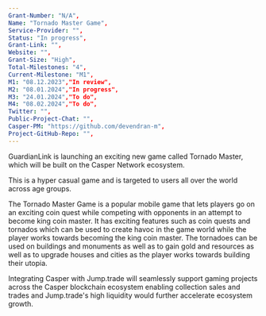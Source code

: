 ```yaml
---
Grant-Number: "N/A",
Name: "Tornado Master Game",
Service-Provider: "",
Status: "In progress",
Grant-Link: "",
Website: "",
Grant-Size: "High",
Total-Milestones: "4",
Current-Milestone: "M1",
M1: "08.12.2023","In review",
M2: "08.01.2024","In progress",
M3: "24.01.2024","To do",
M4: "08.02.2024","To do",
Twitter: "",
Public-Project-Chat: "",
Casper-PM: "https://github.com/devendran-m",
Project-GitHub-Repo: "",
---
```

<!--lang:en--> 
GuardianLink is launching an exciting new game called Tornado Master, which will be built on the Casper Network ecosystem. 

This is a hyper casual game and is targeted to users all over the world across age groups. 

The Tornado Master Game is a popular mobile game that lets players go on an exciting coin quest while competing with opponents in an attempt to become king coin master. It has exciting features such as coin quests and tornados which can be used to create havoc in the game world while the player works towards becoming the king coin master. 
The tornadoes can be used on buildings and monuments as well as to gain gold and resources as well as to upgrade houses and cities as the player works towards building their utopia.

Integrating Casper with Jump.trade will seamlessly support gaming projects across the Casper blockchain ecosystem enabling collection sales and trades and Jump.trade's high liquidity would further accelerate ecosystem growth.
<!--lang:es--] 
<!--lang:de--] 
<!--lang:fr--] 
<!--lang:pl--] 
<!--lang:uk--] 
[!--lang:*-->  
